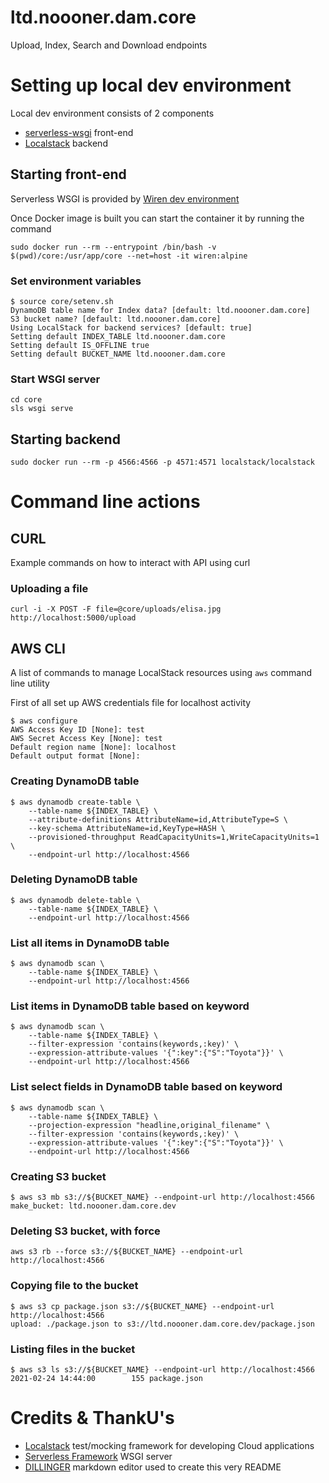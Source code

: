 # ltd.noooner.dam.core

Upload, Index, Search and Download endpoints

# Setting up local dev environment

Local dev environment consists of 2 components
* [serverless-wsgi](https://www.serverless.com/plugins/serverless-wsgi) front-end 
* [Localstack](https://github.com/localstack/localstack) backend

## Starting front-end

Serverless WSGI is provided by [Wiren dev environment](https://github.com/jussiheinonen/wiren)

Once Docker image is built you can start the container it by running the command

`sudo docker run --rm --entrypoint /bin/bash -v $(pwd)/core:/usr/app/core --net=host -it wiren:alpine`

### Set environment variables

```
$ source core/setenv.sh
DynamoDB table name for Index data? [default: ltd.noooner.dam.core]  
S3 bucket name? [default: ltd.noooner.dam.core] 
Using LocalStack for backend services? [default: true] 
Setting default INDEX_TABLE ltd.noooner.dam.core
Setting default IS_OFFLINE true
Setting default BUCKET_NAME ltd.noooner.dam.core
```

### Start WSGI server
```
cd core
sls wsgi serve
```

## Starting backend

`sudo docker run --rm -p 4566:4566 -p 4571:4571 localstack/localstack`

# Command line actions

## CURL

Example commands on how to interact with API using curl

### Uploading a file

`curl -i -X POST -F file=@core/uploads/elisa.jpg http://localhost:5000/upload`

## AWS CLI

A list of commands to manage LocalStack resources using `aws` command line utility

First of all set up AWS credentials file for localhost activity
```
$ aws configure
AWS Access Key ID [None]: test
AWS Secret Access Key [None]: test
Default region name [None]: localhost
Default output format [None]: 
```

### Creating DynamoDB table
```
$ aws dynamodb create-table \
    --table-name ${INDEX_TABLE} \
    --attribute-definitions AttributeName=id,AttributeType=S \
    --key-schema AttributeName=id,KeyType=HASH \
    --provisioned-throughput ReadCapacityUnits=1,WriteCapacityUnits=1 \
    --endpoint-url http://localhost:4566
```

### Deleting DynamoDB table
```
$ aws dynamodb delete-table \
    --table-name ${INDEX_TABLE} \
    --endpoint-url http://localhost:4566
```

### List all items in DynamoDB table
```
$ aws dynamodb scan \
    --table-name ${INDEX_TABLE} \
    --endpoint-url http://localhost:4566
```

### List items in DynamoDB table based on keyword
```
$ aws dynamodb scan \
    --table-name ${INDEX_TABLE} \
    --filter-expression 'contains(keywords,:key)' \
    --expression-attribute-values '{":key":{"S":"Toyota"}}' \
    --endpoint-url http://localhost:4566
```

### List select fields in DynamoDB table based on keyword
```
$ aws dynamodb scan \
    --table-name ${INDEX_TABLE} \
    --projection-expression "headline,original_filename" \
    --filter-expression 'contains(keywords,:key)' \
    --expression-attribute-values '{":key":{"S":"Toyota"}}' \
    --endpoint-url http://localhost:4566
```

### Creating S3 bucket
```
$ aws s3 mb s3://${BUCKET_NAME} --endpoint-url http://localhost:4566
make_bucket: ltd.noooner.dam.core.dev
```

### Deleting S3 bucket, with force
```
aws s3 rb --force s3://${BUCKET_NAME} --endpoint-url http://localhost:4566
```

### Copying file to the bucket
```
$ aws s3 cp package.json s3://${BUCKET_NAME} --endpoint-url http://localhost:4566
upload: ./package.json to s3://ltd.noooner.dam.core.dev/package.json 
```

### Listing files in the bucket
```
$ aws s3 ls s3://${BUCKET_NAME} --endpoint-url http://localhost:4566
2021-02-24 14:44:00        155 package.json
```



# Credits & ThankU's
* [Localstack](https://github.com/localstack/localstack) test/mocking framework for developing Cloud applications
* [Serverless Framework](https://www.serverless.com/plugins/serverless-wsgi) WSGI server
* [DILLINGER](https://dillinger.io/) markdown editor used to create this very README